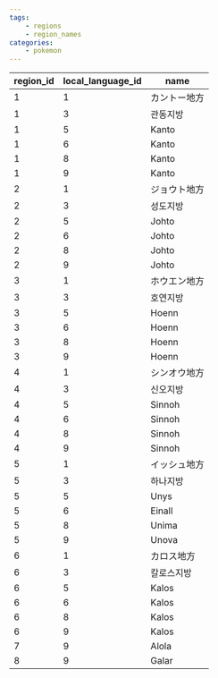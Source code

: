 ```yaml
---
tags:
    - regions
    - region_names
categories:
    - pokemon
---
```


| region_id | local_language_id |  name  |
|-----------|-------------------|--------|
| 1         | 1                 | カントー地方 |
| 1         | 3                 | 관동지방   |
| 1         | 5                 | Kanto  |
| 1         | 6                 | Kanto  |
| 1         | 8                 | Kanto  |
| 1         | 9                 | Kanto  |
| 2         | 1                 | ジョウト地方 |
| 2         | 3                 | 성도지방   |
| 2         | 5                 | Johto  |
| 2         | 6                 | Johto  |
| 2         | 8                 | Johto  |
| 2         | 9                 | Johto  |
| 3         | 1                 | ホウエン地方 |
| 3         | 3                 | 호연지방   |
| 3         | 5                 | Hoenn  |
| 3         | 6                 | Hoenn  |
| 3         | 8                 | Hoenn  |
| 3         | 9                 | Hoenn  |
| 4         | 1                 | シンオウ地方 |
| 4         | 3                 | 신오지방   |
| 4         | 5                 | Sinnoh |
| 4         | 6                 | Sinnoh |
| 4         | 8                 | Sinnoh |
| 4         | 9                 | Sinnoh |
| 5         | 1                 | イッシュ地方 |
| 5         | 3                 | 하나지방   |
| 5         | 5                 | Unys   |
| 5         | 6                 | Einall |
| 5         | 8                 | Unima  |
| 5         | 9                 | Unova  |
| 6         | 1                 | カロス地方  |
| 6         | 3                 | 칼로스지방  |
| 6         | 5                 | Kalos  |
| 6         | 6                 | Kalos  |
| 6         | 8                 | Kalos  |
| 6         | 9                 | Kalos  |
| 7         | 9                 | Alola  |
| 8         | 9                 | Galar  |
